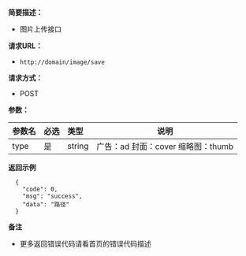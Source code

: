     
**简要描述：** 

- 图片上传接口

**请求URL：** 
- ` http://domain/image/save `
  
**请求方式：**
- POST 

**参数：** 

|参数名|必选|类型|说明|
|:----    |:---|:----- |-----   |
|type |是  |string |广告：ad 封面：cover 缩略图：thumb   |

 **返回示例**

``` 
  {
    "code": 0,
    "msg": "success",
	"data": "路径"
  }
```


 **备注** 

- 更多返回错误代码请看首页的错误代码描述


